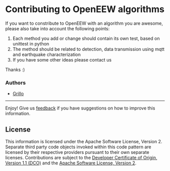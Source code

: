 
# Contributing to OpenEEW algorithms 

If you want to constribute to OpenEEW with an algorithm you are awesome, please also take into account the following points: 

1. Each method you add or change should contain its own test, based on unittest in python
2. The method should be related to detection, data transmission using mqtt and earthquake characterization
3. If you have some other ideas please contact us 

Thanks :)

### Authors
- [Grillo](https://grillo.io)
___

Enjoy!  Give us [feedback](https://github.com/openeew/openeew-detection/issues) if you have suggestions on how to improve this information.

## License

This information is licensed under the Apache Software License, Version 2.  Separate third party code objects invoked within this code pattern are licensed by their respective providers pursuant to their own separate licenses. Contributions are subject to the [Developer Certificate of Origin, Version 1.1 (DCO)](https://developercertificate.org/) and the [Apache Software License, Version 2](http://www.apache.org/licenses/LICENSE-2.0.txt).
